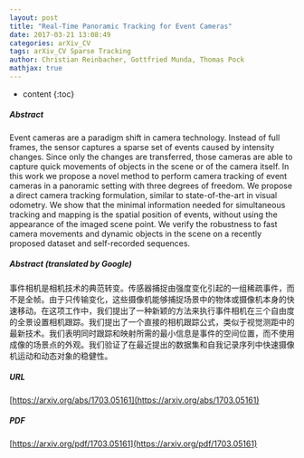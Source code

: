 ```yaml
---
layout: post
title: "Real-Time Panoramic Tracking for Event Cameras"
date: 2017-03-21 13:08:49
categories: arXiv_CV
tags: arXiv_CV Sparse Tracking
author: Christian Reinbacher, Gottfried Munda, Thomas Pock
mathjax: true
---
```


* content
{:toc}

##### Abstract
Event cameras are a paradigm shift in camera technology. Instead of full frames, the sensor captures a sparse set of events caused by intensity changes. Since only the changes are transferred, those cameras are able to capture quick movements of objects in the scene or of the camera itself. In this work we propose a novel method to perform camera tracking of event cameras in a panoramic setting with three degrees of freedom. We propose a direct camera tracking formulation, similar to state-of-the-art in visual odometry. We show that the minimal information needed for simultaneous tracking and mapping is the spatial position of events, without using the appearance of the imaged scene point. We verify the robustness to fast camera movements and dynamic objects in the scene on a recently proposed dataset and self-recorded sequences.

##### Abstract (translated by Google)
事件相机是相机技术的典范转变。传感器捕捉由强度变化引起的一组稀疏事件，而不是全帧。由于只传输变化，这些摄像机能够捕捉场景中的物体或摄像机本身的快速移动。在这项工作中，我们提出了一种新颖的方法来执行事件相机在三个自由度的全景设置相机跟踪。我们提出了一个直接的相机跟踪公式，类似于视觉测距中的最新技术。我们表明同时跟踪和映射所需的最小信息是事件的空间位置，而不使用成像的场景点的外观。我们验证了在最近提出的数据集和自我记录序列中快速摄像机运动和动态对象的稳健性。

##### URL
[https://arxiv.org/abs/1703.05161](https://arxiv.org/abs/1703.05161)

##### PDF
[https://arxiv.org/pdf/1703.05161](https://arxiv.org/pdf/1703.05161)

